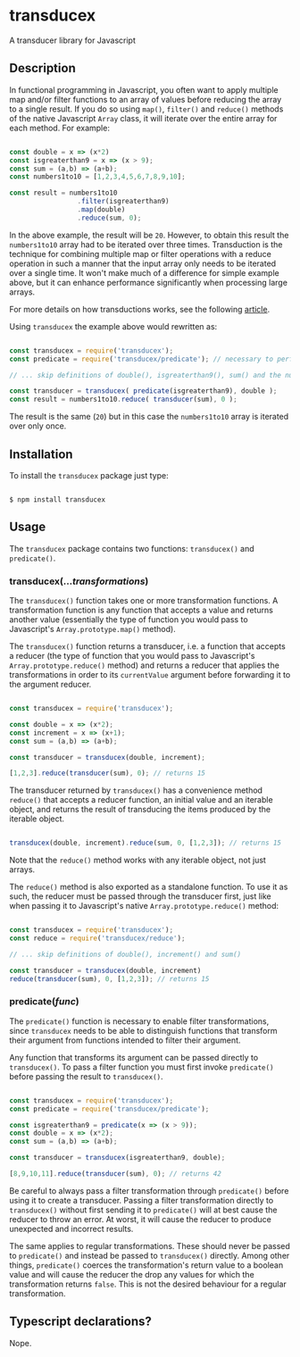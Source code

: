 # transducex
A transducer library for Javascript

## Description

In functional programming in Javascript, you often want to apply multiple map and/or filter functions to an array of
values before reducing the array to a single result. If you do so using `map()`, `filter()` and `reduce()` methods of
the native Javascript `Array` class, it will iterate over the entire array for each method. For example:

```javascript

const double = x => (x*2)
const isgreaterthan9 = x => (x > 9);
const sum = (a,b) => (a+b);
const numbers1to10 = [1,2,3,4,5,6,7,8,9,10];

const result = numbers1to10
                 .filter(isgreaterthan9)
                 .map(double)
                 .reduce(sum, 0);

```

In the above example, the result will be `20`. However, to obtain this result the `numbers1to10` array had to be
iterated over three times. Transduction is the technique for combining multiple map or filter operations with a reduce
operation in such a manner that the input array only needs to be iterated over a single time. It won't make much of a
difference for simple example above, but it can enhance performance significantly when processing large arrays.

For more details on how transductions works, see the following [article](https://codeburst.io/transduction-functional-programming-in-javascript-3b494758a868#:~:text=Transduction%20is%20a%20performance%20optimisation,function%20and%20an%20initial%20value.).

Using `transducex` the example above would rewritten as:

```javascript

const transducex = require('transducex');
const predicate = require('transducex/predicate'); // necessary to perform filter transformations

// ... skip definitions of double(), isgreaterthan9(), sum() and the numbers1to10 array

const transducer = transducex( predicate(isgreaterthan9), double );
const result = numbers1to10.reduce( transducer(sum), 0 );

```

The result is the same (`20`) but in this case the `numbers1to10` array is iterated over only once.

## Installation

To install the `transducex` package just type:

```

$ npm install transducex

```

## Usage

The `transducex` package contains two functions: `transducex()` and `predicate()`.

### transducex(...*transformations*)

The `transducex()` function takes one or more transformation functions. A transformation function is any function that
accepts a value and returns another value (essentially the type of function you would pass to Javascript's 
`Array.prototype.map()` method).

The `transducex()` function returns a transducer, i.e. a function that accepts a reducer (the type of function that you
would pass to Javascript's `Array.prototype.reduce()` method) and returns a reducer that applies the transformations in 
order to its `currentValue` argument before forwarding it to the argument reducer.

```javascript

const transducex = require('transducex');

const double = x => (x*2);
const increment = x => (x+1);
const sum = (a,b) => (a+b);

const transducer = transducex(double, increment);

[1,2,3].reduce(transducer(sum), 0); // returns 15

```

The transducer returned by `transducex()` has a convenience method `reduce()` that accepts a reducer function, an 
initial value and an iterable object, and returns the result of transducing the items produced by the iterable object.

```javascript

transducex(double, increment).reduce(sum, 0, [1,2,3]); // returns 15

```

Note that the `reduce()` method works with any iterable object, not just arrays.

The `reduce()` method is also exported as a standalone function. To use it as such, the reducer must be passed through
the transducer first, just like when passing it to Javascript's native `Array.prototype.reduce()` method:

```javascript

const transducex = require('transducex');
const reduce = require('transducex/reduce');

// ... skip definitions of double(), increment() and sum()

const transducer = transducex(double, increment)
reduce(transducer(sum), 0, [1,2,3]); // returns 15

```

### predicate(*func*)

The `predicate()` function is necessary to enable filter transformations, since `transducex` needs to be able to
distinguish functions that transform their argument from functions intended to filter their argument.

Any function that transforms its argument can be passed directly to `transducex()`. To pass a filter function you must
first invoke `predicate()` before passing the result to `transducex()`.

``` javascript

const transducex = require('transducex');
const predicate = require('transducex/predicate');

const isgreaterthan9 = predicate(x => (x > 9));
const double = x => (x*2);
const sum = (a,b) => (a+b);

const transducer = transducex(isgreaterthan9, double);

[8,9,10,11].reduce(transducer(sum), 0); // returns 42

```

Be careful to always pass a filter transformation through `predicate()` before using it to create a transducer. Passing
a filter transformation directly to `transducex()` without first sending it to `predicate()` will at best cause the
reducer to throw an error. At worst, it will cause the reducer to produce unexpected and incorrect results.

The same applies to regular transformations. These should never be passed to `predicate()` and instead be passed to 
`transducex()` directly. Among other things, `predicate()` coerces the transformation's return value to a boolean
value and will cause the reducer the drop any values for which the transformation returns `false`. This is not the
desired behaviour for a regular transformation.

## Typescript declarations?

Nope.